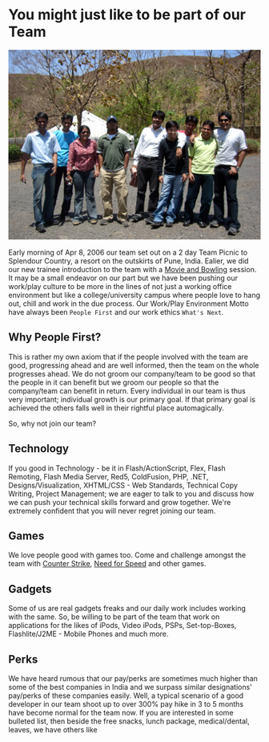 # You might just like to be part of our Team

[![Oinam team acquired by Nanocast)](/static/2006/oinam-nanocast.jpg)](http://www.flickr.com/photos/brajeshwar/sets/72057594102788334/)

Early morning of Apr 8, 2006 our team set out on a 2 day Team Picnic to Splendour Country, a resort on the outskirts of Pune, India. Ealier, we did our new trainee introduction to the team with a [Movie and Bowling](http://www.flickr.com/photos/brajeshwar/sets/72057594100307364/) session. It may be a small endeavor on our part but we have been pushing our work/play culture to be more in the lines of not just a working office environment but like a college/university campus where people love to hang out, chill and work in the due process. Our Work/Play Environment Motto have always been `People First` and our work ethics `What's Next`.

## Why People First?

This is rather my own axiom that if the people involved with the team are good, progressing ahead and are well informed, then the team on the whole progresses ahead. We do not groom our company/team to be good so that the people in it can benefit but we groom our people so that the company/team can benefit in return. Every individual in our team is thus very important; individual growth is our primary goal. If that primary goal is achieved the others falls well in their rightful place automagically.

So, why not join our team?

## Technology

If you good in Technology - be it in Flash/ActionScript, Flex, Flash Remoting, Flash Media Server, Red5, ColdFusion, PHP, .NET, Designs/Visualization, XHTML/CSS - Web Standards, Technical Copy Writing, Project Management; we are eager to talk to you and discuss how we can push your technical skills forward and grow together. We're extremely confident that you will never regret joining our team.

## Games

We love people good with games too. Come and challenge amongst the team with [Counter Strike](http://www.counter-strike.net/), [Need for Speed](http://www.ea.com/official/nfs/) and other games.

## Gadgets

Some of us are real gadgets freaks and our daily work includes working with the same. So, be willing to be part of the team that work on applications for the likes of iPods, Video iPods, PSPs, Set-top-Boxes, Flashlite/J2ME - Mobile Phones and much more.

## Perks

We have heard rumous that our pay/perks are sometimes much higher than some of the best companies in India and we surpass similar designations' pay/perks of these companies easily. Well, a typical scenario of a good developer in our team shoot up to over 300% pay hike in 3 to 5 months have become normal for the team now. If you are interested in some bulleted list, then beside the free snacks, lunch package, medical/dental, leaves, we have others like
